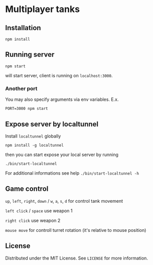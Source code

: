 # Multiplayer tanks

## Installation

```
npm install
```

## Running server

```
npm start
```

will start server, client is running on `localhost:3000`.

### Another port

You may also specify arguments via env variables. E.x.

```
PORT=3000 npm start
```

## Expose server by localtunnel

Install `localtunnel` globally

```
npm install -g localtunnel
```

then you can start expose your local server by running

```
./bin/start-localtunnel
```

For additional informations see help `./bin/start-localtunnel -h`

## Game control

`up`, `left`, `right`, `down` / `w`, `a`, `s`, `d` for control tank movement

`left click` / `space` use weapon 1

`right click` use weapon 2

`mouse move` for controll turret rotation (it's relative to mouse position)

## License
Distributed under the MIT License. See `LICENSE` for more information.

